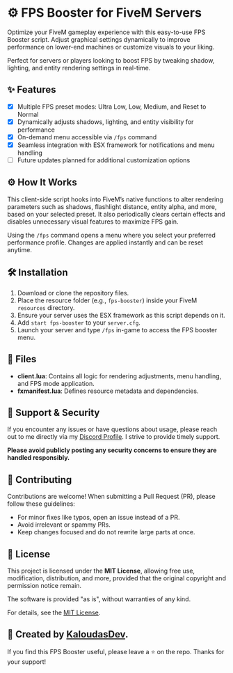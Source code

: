 # ⚙️ FPS Booster for FiveM Servers

Optimize your FiveM gameplay experience with this easy-to-use FPS Booster script.
Adjust graphical settings dynamically to improve performance on lower-end machines or customize visuals to your liking.

Perfect for servers or players looking to boost FPS by tweaking shadow, lighting, and entity rendering settings in real-time.

## ✨ Features

* [x] Multiple FPS preset modes: Ultra Low, Low, Medium, and Reset to Normal
* [x] Dynamically adjusts shadows, lighting, and entity visibility for performance
* [x] On-demand menu accessible via `/fps` command
* [x] Seamless integration with ESX framework for notifications and menu handling
* [ ] Future updates planned for additional customization options

## ⚙️ How It Works

This client-side script hooks into FiveM’s native functions to alter rendering parameters such as shadows, flashlight distance, entity alpha, and more, based on your selected preset. It also periodically clears certain effects and disables unnecessary visual features to maximize FPS gain.

Using the `/fps` command opens a menu where you select your preferred performance profile. Changes are applied instantly and can be reset anytime.

## 🛠️ Installation

1. Download or clone the repository files.
2. Place the resource folder (e.g., `fps-booster`) inside your FiveM `resources` directory.
3. Ensure your server uses the ESX framework as this script depends on it.
4. Add `start fps-booster` to your `server.cfg`.
5. Launch your server and type `/fps` in-game to access the FPS booster menu.

## 📁 Files

* **client.lua**: Contains all logic for rendering adjustments, menu handling, and FPS mode application.
* **fxmanifest.lua**: Defines resource metadata and dependencies.

## 🔎 Support & Security

If you encounter any issues or have questions about usage, please reach out to me directly via my [Discord Profile](https://discordlookup.com/user/1069279857072160921). I strive to provide timely support.

**Please avoid publicly posting any security concerns to ensure they are handled responsibly.**

## 📣 Contributing

Contributions are welcome! When submitting a Pull Request (PR), please follow these guidelines:

* For minor fixes like typos, open an issue instead of a PR.
* Avoid irrelevant or spammy PRs.
* Keep changes focused and do not rewrite large parts at once.

## 📜 License

This project is licensed under the **MIT License**, allowing free use, modification, distribution, and more, provided that the original copyright and permission notice remain.

The software is provided "as is", without warranties of any kind.

For details, see the [MIT License](https://opensource.org/licenses/MIT).

## 🍹 Created by [KaloudasDev](https://github.com/KaloudasDev).

If you find this FPS Booster useful, please leave a ⭐ on the repo. Thanks for your support!